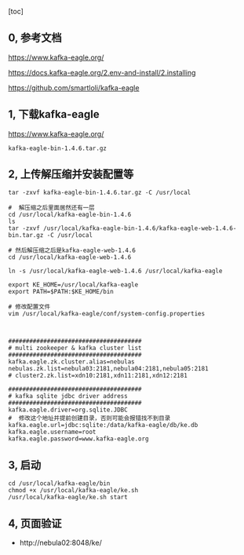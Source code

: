 [toc]



## 0, 参考文档

https://www.kafka-eagle.org/

https://docs.kafka-eagle.org/2.env-and-install/2.installing

https://github.com/smartloli/kafka-eagle



## 1, 下载kafka-eagle

https://www.kafka-eagle.org/

```shell
kafka-eagle-bin-1.4.6.tar.gz 
```





## 2, 上传解压缩并安装配置等

```shell
tar -zxvf kafka-eagle-bin-1.4.6.tar.gz -C /usr/local

#  解压缩之后里面居然还有一层
cd /usr/local/kafka-eagle-bin-1.4.6
ls
tar -zxvf /usr/local/kafka-eagle-bin-1.4.6/kafka-eagle-web-1.4.6-bin.tar.gz -C /usr/local

# 然后解压缩之后是kafka-eagle-web-1.4.6
cd /usr/local/kafka-eagle-web-1.4.6

ln -s /usr/local/kafka-eagle-web-1.4.6 /usr/local/kafka-eagle

export KE_HOME=/usr/local/kafka-eagle
export PATH=$PATH:$KE_HOME/bin

# 修改配置文件
vim /usr/local/kafka-eagle/conf/system-config.properties



######################################
# multi zookeeper & kafka cluster list
######################################
kafka.eagle.zk.cluster.alias=nebulas
nebulas.zk.list=nebula03:2181,nebula04:2181,nebula05:2181
# cluster2.zk.list=xdn10:2181,xdn11:2181,xdn12:2181

######################################
# kafka sqlite jdbc driver address
######################################
kafka.eagle.driver=org.sqlite.JDBC
#  修改这个地址并提前创建目录，否则可能会报错找不到目录
kafka.eagle.url=jdbc:sqlite:/data/kafka-eagle/db/ke.db
kafka.eagle.username=root
kafka.eagle.password=www.kafka-eagle.org
```





## 3, 启动

```shell
cd /usr/local/kafka-eagle/bin
chmod +x /usr/local/kafka-eagle/ke.sh
/usr/local/kafka-eagle/ke.sh start
```



## 4, 页面验证

* http://nebula02:8048/ke/

  

